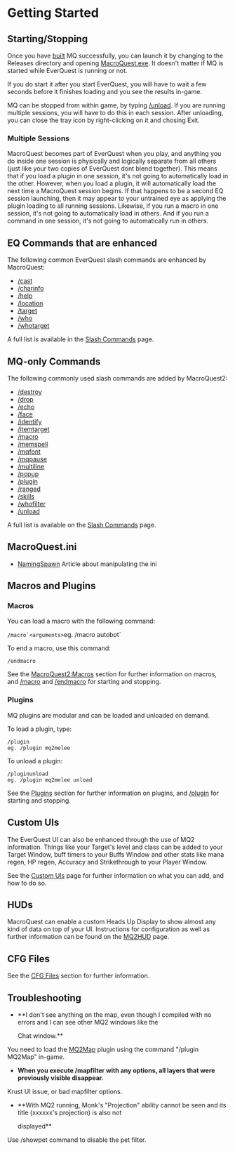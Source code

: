 # Getting Started

## Starting/Stopping

Once you have [built](building.md) MQ successfully, you can launch it by changing to the Releases directory and opening [MacroQuest.exe](../documentation/macroquest.exe.md). It doesn't matter if MQ is started while EverQuest is running or not.

If you do start it after you start EverQuest, you will have to wait a few seconds before it finishes loading and you see the results in-game.

MQ can be stopped from within game, by typing [/unload](../reference/commands/unload.md). If you are running multiple sessions, you will have to do this in each session. After unloading, you can close the tray icon by right-clicking on it and chosing Exit.

### Multiple Sessions

MacroQuest becomes part of EverQuest when you play, and anything you do inside one session is physically and logically separate from all others (just like your two copies of EverQuest dont blend together). This means that if you load a plugin in one session, it's not going to automatically load in the other. However, when you load a plugin, it will automatically load the next time a MacroQuest session begins. If that happens to be a second EQ session launching, then it may appear to your untrained eye as applying the plugin loading to all running sessions. Likewise, if you run a macro in one session, it's not going to automatically load in others. And if you run a command in one session, it's not going to automatically run in others.

## EQ Commands that are enhanced

The following common EverQuest slash commands are enhanced by MacroQuest:

* [/cast](../reference/commands/cast.md)
* [/charinfo](../reference/commands/charinfo.md)
* [/help](../reference/commands/help.md)
* [/location](../reference/commands/location.md)
* [/target](../reference/commands/mqtarget.md)
* [/who](../reference/commands/who.md)
* [/whotarget](../reference/commands/whotarget.md)

A full list is available in the [Slash Commands](../reference/commands/) page.

## MQ-only Commands

The following commonly used slash commands are added by MacroQuest2:

* [/destroy](../reference/commands/destroy.md)
* [/drop](../reference/commands/drop.md)
* [/echo](../reference/commands/echo.md)
* [/face](../reference/commands/face.md)
* [/identify](../reference/commands/identify.md)
* [/itemtarget](../reference/commands/itemtarget.md)
* [/macro](../reference/commands/macro.md)
* [/memspell](../reference/commands/memspell.md)
* [/mqfont](../plugins/core-plugins/mq2chatwnd/mqfont.md)
* [/mqpause](../reference/commands/mqpause.md)
* [/multiline](../reference/commands/multiline.md)
* [/popup](../reference/commands/popup.md)
* [/plugin](../reference/commands/plugin.md)
* [/ranged](../reference/commands/ranged.md)
* [/skills](../reference/commands/skills.md)
* [/whofilter](../reference/commands/whofilter.md)
* [/unload](../reference/commands/unload.md)

A full list is available on the [Slash Commands](../reference/commands/) page.

## MacroQuest.ini

* [NamingSpawn](../documentation/namingspawn.md) Article about manipulating the ini

## Macros and Plugins

### Macros

You can load a macro with the following command:

``/macro`<arguments>``eg. /macro autobot\`

To end a macro, use this command:

`/endmacro`

See the [MacroQuest2:Macros](../documentation/macroquest-macros.md) section for further information on macros, and [/macro](../reference/commands/macro.md) and [/endmacro](../reference/commands/endmacro.md) for starting and stopping.

### Plugins

MQ plugins are modular and can be loaded and unloaded on demand.

To load a plugin, type:

`/plugin`  
`eg. /plugin mq2melee`

To unload a plugin:

`/pluginunload`  
`eg. /plugin mq2melee unload`

See the [Plugins](../plugins/README.md) section for further information on plugins, and [/plugin](../reference/commands/plugin.md) for starting and stopping.

## Custom UIs

The EverQuest UI can also be enhanced through the use of MQ2 information. Things like your Target's level and class can be added to your Target Window, buff timers to your Buffs Window and other stats like mana regen, HP regen, Accuracy and Strikethrough to your Player Window.

See the [Custom UIs](../documentation/custom-uis.md) page for further information on what you can add, and how to do so.

## HUDs

MacroQuest can enable a custom Heads Up Display to show almost any kind of data on top of your UI. Instructions for configuration as well as further information can be found on the [MQ2HUD](../plugins/core-plugins/mq2hud/) page.

## CFG Files

See the [CFG Files](../documentation/cfg-files.md) section for further information.

## Troubleshooting

* \*\*I don't see anything on the map, even though I compiled with no errors and I can see other MQ2 windows like the

  Chat window.\*\*

You need to load the [MQ2Map](../plugins/core-plugins/mq2map/) plugin using the command "/plugin MQ2Map" in-game.

* **When you execute /mapfilter with any options, all layers that were previously visible disappear.**

Krust UI issue, or bad mapfilter options.

* \*\*With MQ2 running, Monk's "Projection" ability cannot be seen and its title (xxxxxx's projection) is also not

  displayed\*\*

Use /showpet command to disable the pet filter.

